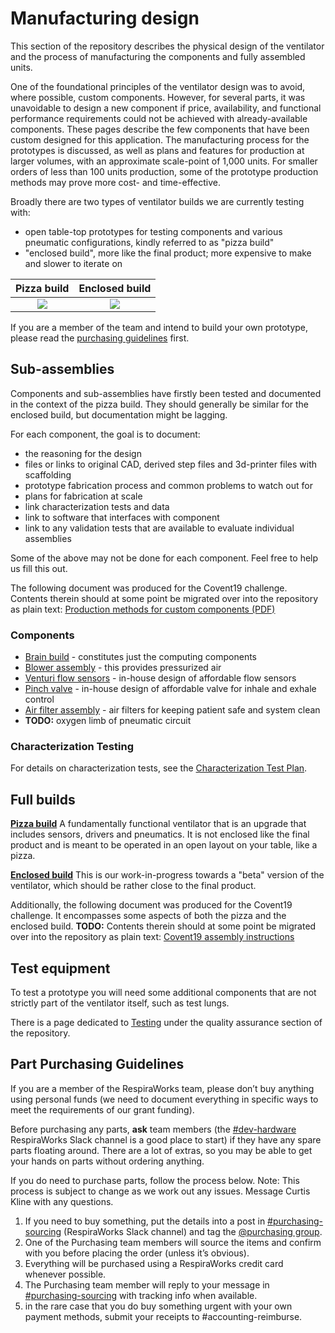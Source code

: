 # Manufacturing design

This section of the repository describes the physical design of the ventilator and the process of manufacturing the
components and fully assembled units.

One of the foundational principles of the ventilator design was to avoid, where possible, custom components. However,
for several parts, it was unavoidable to design a new component if price, availability, and functional performance
requirements could not be achieved with already-available components. These pages describe the few components that
have been custom designed for this application. The manufacturing process for the prototypes is discussed, as well as
plans and features for production at larger volumes, with an approximate scale-point of 1,000 units. For smaller orders
of less than 100 units production, some of the prototype production methods may prove more cost- and time-effective.

Broadly there are two types of ventilator builds we are currently testing with:
- open table-top prototypes for testing components and various pneumatic configurations, kindly referred to as "pizza build"
- "enclosed build", more like the final product; more expensive to make and slower to iterate on

| Pizza build  |  Enclosed build   |
|:---------------------:|:--------------------:|
![](pizza_build/graphics/3_pizzas_small.jpg) |![](enclosed_build/images/India_build_yellow.jpeg) |

If you are a member of the team and intend to build your own prototype, please read the
[purchasing guidelines](#part-purchasing-guidelines) first.

## Sub-assemblies

Components and sub-assemblies have firstly been tested and documented in the context of the pizza build. They should
generally be similar for the enclosed build, but documentation might be lagging.

For each component, the goal is to document:
* the reasoning for the design
* files or links to original CAD, derived step files and 3d-printer files with scaffolding
* prototype fabrication process and common problems to watch out for
* plans for fabrication at scale
* link characterization tests and data
* link to software that interfaces with component
* link to any validation tests that are available to evaluate individual assemblies

Some of the above may not be done for each component. Feel free to help us fill this out.

The following document was produced for the Covent19 challenge. Contents therein should at some point be migrated
over into the repository as plain text:
[Production methods for custom components (PDF)](assets/covent-june-2020-production-methods-for-custom-components.pdf)

### Components

* [Brain build](brain) - constitutes just the computing components
* [Blower assembly](blower) - this provides pressurized air
* [Venturi flow sensors](venturi) - in-house design of affordable flow sensors
* [Pinch valve](pinch_valve) - in-house design of affordable valve for inhale and exhale control
* [Air filter assembly](filter_holder) - air filters for keeping patient safe and system clean
* **TODO:** oxygen limb of pneumatic circuit

### Characterization Testing

For details on characterization tests, see the [Characterization Test Plan](characterization-test-plan.md).

## Full builds

[**Pizza build**](pizza_build)
A fundamentally functional ventilator that is an upgrade that includes sensors, drivers and pneumatics.
It is not enclosed like the final product and is meant to be operated in an open layout on your table, like a pizza.

[**Enclosed build**](enclosed_build)
This is our work-in-progress towards a "beta" version of the ventilator, which should be rather close to the final
product.

Additionally, the following document was produced for the Covent19 challenge. It encompasses some aspects of both the
pizza and the enclosed build. **TODO:** Contents therein should at some point be migrated over into the repository as
plain text: [Covent19 assembly instructions](assets/covent-june-2020-assembly-instructions.pdf)

## Test equipment

To test a prototype you will need some additional components that are not strictly part of the ventilator itself, such
as test lungs.

There is a page dedicated to [Testing](../quality-assurance/testing) under the quality assurance section of the repository.

## Part Purchasing Guidelines

If you are a member of the RespiraWorks team, please don’t buy anything using personal funds (we need to document everything in specific ways to meet the requirements of our grant funding).

Before purchasing any parts, **ask** team members (the [#dev-hardware](https://respiraworks.slack.com/archives/C012UTERXD5) RespiraWorks Slack channel is a good place to start) if they have any spare parts floating around. There are a lot of extras, so you may be able to get your hands on parts without ordering anything.

If you do need to purchase parts, follow the process below. Note: This process is subject to change as we work out any issues. Message Curtis Kline with any questions.

1. If you need to buy something, put the details into a post in [#purchasing-sourcing](https://respiraworks.slack.com/archives/C011FD2TEQM) (RespiraWorks Slack channel) and tag the [@purchasing group](https://respiraworks.slack.com/admin/user_groups).
2. One of the Purchasing team members will source the items and confirm with you before placing the order (unless it’s obvious).
3. Everything will be purchased using a RespiraWorks credit card whenever possible.
4. The Purchasing team member will reply to your message in [#purchasing-sourcing](https://respiraworks.slack.com/archives/C011FD2TEQM) with tracking info when available.
5. in the rare case that you do buy something urgent with your own payment methods, submit your receipts to #accounting-reimburse.
